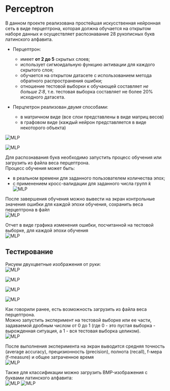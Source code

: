 # Perceptron

В данном проекте реализована простейшая искусственная нейронная сеть в виде перцептрона, которая должна обучается на открытом наборе данных и осуществляет распознавание 28 рукописных букв латинского алфавита.

- Перцептрон:  
  * имеет **от 2 до 5** скрытых слоев;
  * использует сигмоидальную функцию активации для каждого скрытого слоя;
  * обучается на открытом датасете с использованием метода обратного распространения ошибки;
  * отношение тестовой выборки к обучающей составляет *не больше 2:8*, т.е. тестовая выборка составляет не более 20% исходного датасета.

- Перцпетрон реализован *двумя* способами:  
  * в матричном виде (все слои представлены в виде матриц весов)
  * в графовом виде (каждый нейрон представляется в виде некоторого объекта)

![MLP](screenshots/1.png)

![MLP](screenshots/2.png)

Для распознавания букв необходимо запустить процесс обучения или загрузить из файла веса перцептрона.  
Процесс обучения может быть:  
  * в реальном времени для заданного пользователем количества эпох;
  * с применением кросс-валидации для заданного числа групп _k_  
![MLP](screenshots/3.png)

После завершения обучения можно вывести на экран контрольные значения ошибки для каждой эпохи обучения, сохранить веса перцептрона в файл  
![MLP](screenshots/4.png)

Отчет в виде графика изменения ошибки, посчитанной на тестовой выборке, для каждой эпохи обучения  
![MLP](screenshots/5.png)

## Тестирование
Рисуем двухцветные изображения от руки:  
![MLP](screenshots/6.png)

![MLP](screenshots/7.png)

![MLP](screenshots/8.png)

![MLP](screenshots/9.png)

Как говорили ранее, есть возможность загрузить из файла веса перцептрона.  
Можно запустить эксперимент на тестовой выборке или ее части, задаваемой дробным числом от 0 до 1 (где 0 - это пустая выборка - вырожденная ситуация, а 1 - вся тестовая выборка целиком).  
![MLP](screenshots/10.png)

После выполнения эксперимента на экран выводится средняя точность (average accuracy), прецизионность (precision), полнота (recall), f-мера (f-measure) и общее затраченное время  
![MLP](screenshots/11.png)

Также для классификации можно загрузить BMP-изображения с буквами латинского алфавита:  
![MLP](screenshots/12.png)   ![MLP](screenshots/13.png)

